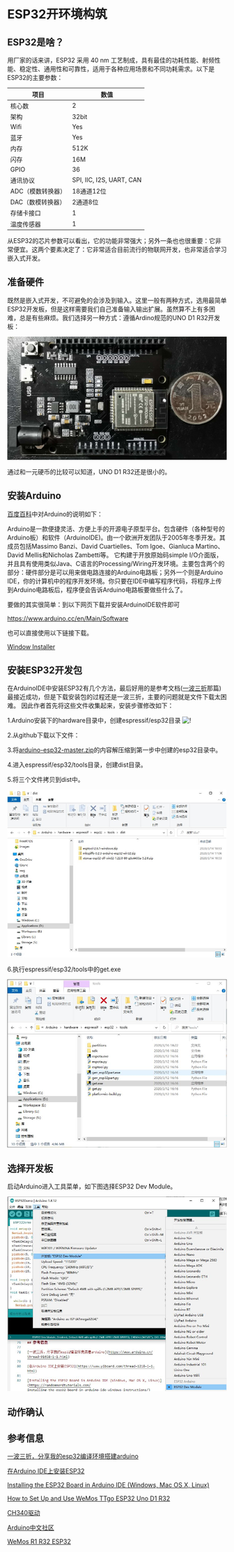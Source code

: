 # ESP32开环境构筑
## ESP32是啥？

用厂家的话来讲，ESP32 采用 40 nm 工艺制成，具有最佳的功耗性能、射频性能、稳定性、通用性和可靠性，适用于各种应用场景和不同功耗需求。以下是ESP32的主要参数：

| 项目              | 数值                     |
|-------------------|--------------------------|
| 核心数            | 2                        |
| 架构              | 32bit                    |
| Wifi              | Yes                      |
| 蓝牙              | Yes                      |
| 内存              | 512K                     |
| 闪存              | 16M                      |
| GPIO              | 36                       |
| 通讯协议          | SPI, IIC, I2S, UART, CAN |
| ADC（模数转换器） | 18通道12位               |
| DAC（数模转换器） | 2通道8位                 |
| 存储卡接口        | 1                        |
| 温度传感器        | 1                        |

从ESP32的芯片参数可以看出，它的功能非常强大；另外一条也也很重要：它非常便宜。这两个要素决定了：它非常适合目前流行的物联网开发，也非常适合学习嵌入式开发。

## 准备硬件

既然是嵌入式开发，不可避免的会涉及到输入。这里一般有两种方式，选用最简单ESP32开发板，但是这样需要我们自己准备输入输出扩展。虽然算不上有多困难，总是有些麻烦。我们选择另一种方式：遵循Ardino规范的UNO D1 R32开发板：

![!](images\ESP32-WROOM-32.jpg "Photo of UNO D1 R32")

通过和一元硬币的比较可以知道，UNO D1 R32还是很小的。

## 安装Arduino

[百度百科](https://baike.baidu.com/item/Arduino)中对Arduino的说明如下：

Arduino是一款便捷灵活、方便上手的开源电子原型平台。包含硬件（各种型号的Arduino板）和软件（ArduinoIDE)。由一个欧洲开发团队于2005年冬季开发。其成员包括Massimo Banzi、David Cuartielles、Tom Igoe、Gianluca Martino、David Mellis和Nicholas Zambetti等。
它构建于开放原始码simple I/O介面版，并且具有使用类似Java、C语言的Processing/Wiring开发环境。主要包含两个的部分：硬件部分是可以用来做电路连接的Arduino电路板；另外一个则是Arduino IDE，你的计算机中的程序开发环境。你只要在IDE中编写程序代码，将程序上传到Arduino电路板后，程序便会告诉Arduino电路板要做些什么了。

要做的其实很简单：到以下网页下载并安装ArduinoIDE软件即可

https://www.arduino.cc/en/Main/Software

也可以直接使用以下链接下载。

[Window Installer](https://www.arduino.cc/download_handler.php?f=/arduino-1.8.12-windows.exe)

## 安装ESP32开发包

在ArduinoIDE中安装ESP32有几个方法，最后好用的是参考文档([一波三折](https://www.arduino.cn/thread-91658-1-1.html)那篇)最接近成功，但是下载安装包的过程还是一波三折，主要的问题就是文件下载太困难。
因此作者首先将这些文件收集起来，安装步骤修改如下：

1.Arduino安装下的hardware目录中，创建espressif/esp32目录
![!](..\images\esp32folder.jpg "Create esp32 folder.")

2.从github下载以下文件：

3.将[arduino-esp32-master.zip]()的内容解压缩到第一步中创建的esp32目录中。

4.进入espressif/esp32/tools目录，创建dist目录。

5.将三个文件拷贝到dist中。

![!](images\distFiles.jpg "Files in dist folder.")

6.执行espressif/esp32/tools中的get.exe

![!](images\getExe.jpg "run get.exe")

## 选择开发板

启动Arduino进入工具菜单，如下图选择ESP32 Dev Module。

![!](images\selectBoard.jpg "Select Board.")

## 动作确认


## 参考信息

[一波三折，分享我的esp32编译环境搭建arduino](https://www.arduino.cn/thread-91658-1-1.html)

[在Arduino IDE上安装ESP32](https://www.yiboard.com/thread-1218-1-1.html)

[Installing the ESP32 Board in Arduino IDE (Windows, Mac OS X, Linux)](https://randomnerdtutorials.com/installing-the-esp32-board-in-arduino-ide-windows-instructions/)

[How to Set Up and Use WeMos TTgo ESP32 Uno D1 R32](https://www.instructables.com/id/How-to-Set-Up-WeMos-TTgo-ESP32-Uno-D1-R32/)

[CH340驱动](http://www.wch.cn/download/CH341SER_EXE.html)

[Arduino中文社区](https://www.arduino.cn/)

[WeMos R1 R32 ESP32](https://www.fambach.net/wemos-d1-r32-esp32/)